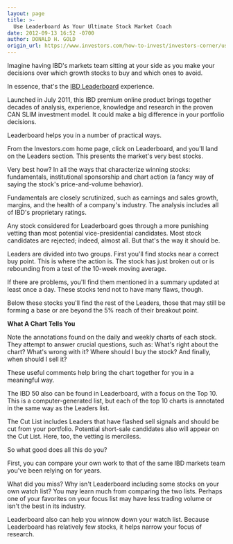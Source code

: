 ```yaml
---
layout: page
title: >-
  Use Leaderboard As Your Ultimate Stock Market Coach
date: 2012-09-13 16:52 -0700
author: DONALD H. GOLD
origin_url: https://www.investors.com/how-to-invest/investors-corner/use-investors-business-daily-leaderboard-to-improve-your-returns/
---
```


Imagine having IBD's markets team sitting at your side as you make your decisions over which growth stocks to buy and which ones to avoid.

In essence, that's the [IBD Leaderboard](http://leaderboard.investors.com/products/default.aspx?id=trial&sec=startsection&src=ablbkd6) experience.

Launched in July 2011, this IBD premium online product brings together decades of analysis, experience, knowledge and research in the proven CAN SLIM investment model. It could make a big difference in your portfolio decisions.

Leaderboard helps you in a number of practical ways.

From the Investors.com home page, click on Leaderboard, and you'll land on the Leaders section. This presents the market's very best stocks.

Very best how? In all the ways that characterize winning stocks: fundamentals, institutional sponsorship and chart action (a fancy way of saying the stock's price-and-volume behavior).

Fundamentals are closely scrutinized, such as earnings and sales growth, margins, and the health of a company's industry. The analysis includes all of IBD's proprietary ratings.

Any stock considered for Leaderboard goes through a more punishing vetting than most potential vice-presidential candidates. Most stock candidates are rejected; indeed, almost all. But that's the way it should be.

Leaders are divided into two groups. First you'll find stocks near a correct buy point. This is where the action is. The stock has just broken out or is rebounding from a test of the 10-week moving average.

If there are problems, you'll find them mentioned in a summary updated at least once a day. These stocks tend not to have many flaws, though.

Below these stocks you'll find the rest of the Leaders, those that may still be forming a base or are beyond the 5% reach of their breakout point.

**What A Chart Tells You**

Note the annotations found on the daily and weekly charts of each stock. They attempt to answer crucial questions, such as: What's right about the chart? What's wrong with it? Where should I buy the stock? And finally, when should I sell it?

These useful comments help bring the chart together for you in a meaningful way.

The IBD 50 also can be found in Leaderboard, with a focus on the Top 10. This is a computer-generated list, but each of the top 10 charts is annotated in the same way as the Leaders list.

The Cut List includes Leaders that have flashed sell signals and should be cut from your portfolio. Potential short-sale candidates also will appear on the Cut List. Here, too, the vetting is merciless.

So what good does all this do you?

First, you can compare your own work to that of the same IBD markets team you've been relying on for years.

What did you miss? Why isn't Leaderboard including some stocks on your own watch list? You may learn much from comparing the two lists. Perhaps one of your favorites on your focus list may have less trading volume or isn't the best in its industry.

Leaderboard also can help you winnow down your watch list. Because Leaderboard has relatively few stocks, it helps narrow your focus of research.
